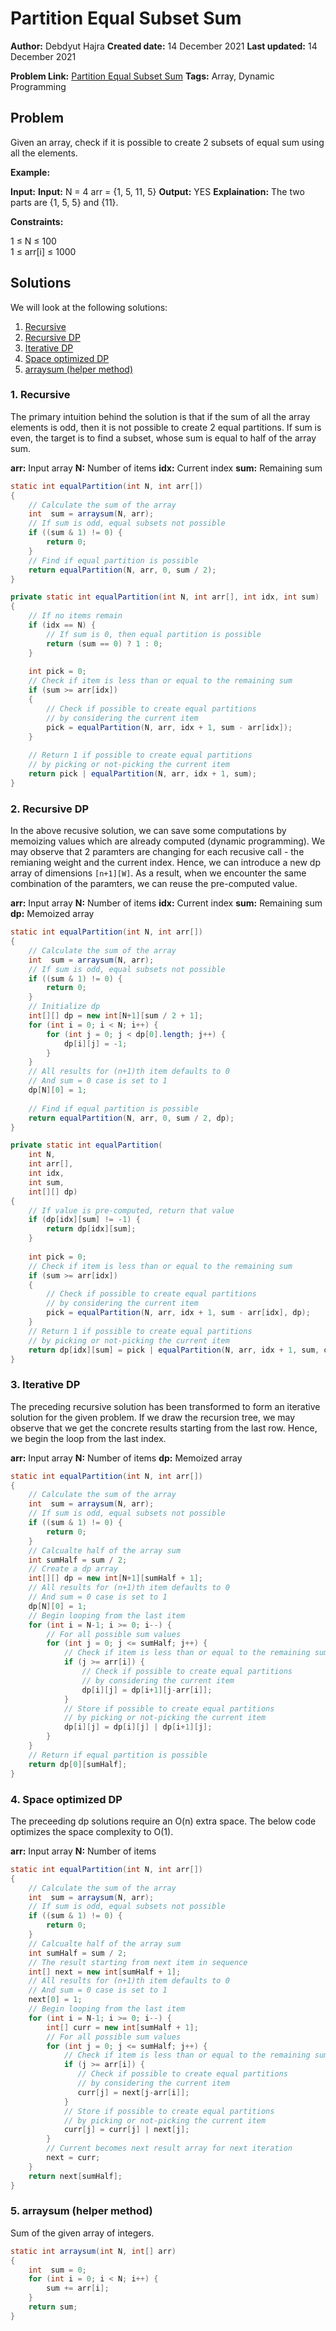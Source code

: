 
# Partition Equal Subset Sum
**Author:** Debdyut Hajra
**Created date:** 14 December 2021
**Last updated:** 14 December 2021

**Problem Link:** [Partition Equal Subset Sum](https://practice.geeksforgeeks.org/problems/subset-sum-problem2014/1#)
**Tags:** Array, Dynamic Programming

## Problem

Given an array, check if it is possible to create 2 subsets of equal sum using all the elements.

**Example:**

**Input:** 
**Input:** N = 4
arr = {1, 5, 11, 5}
**Output:** YES
**Explaination:**  The two parts are {1, 5, 5} and {11}.

**Constraints:**

1 ≤ N ≤ 100  
1 ≤ arr[i] ≤ 1000

## Solutions

We will look at the following solutions:
1. [Recursive](#1-recursive)
2. [Recursive DP](#2-recursive-dp)
3. [Iterative DP](#3-iterative-dp)
4. [Space optimized DP](#4-space-optimized-dp)
5. [arraysum (helper method)](#5-arraysum-helper-method)

### 1. Recursive
The primary intuition behind the solution is that if the sum of all the array elements is odd, then it is not possible to create 2 equal partitions. If sum is even, the target is to find a subset, whose sum is equal to half of the array sum.

**arr:** Input array
**N:** Number of items
**idx:** Current index
**sum:** Remaining sum

```java
static int equalPartition(int N, int arr[])
{
	// Calculate the sum of the array
    int  sum = arraysum(N, arr);
    // If sum is odd, equal subsets not possible
    if ((sum & 1) != 0) {
        return 0;
    }
    // Find if equal partition is possible
    return equalPartition(N, arr, 0, sum / 2);
}

private static int equalPartition(int N, int arr[], int idx, int sum)
{
	// If no items remain
    if (idx == N) {
	    // If sum is 0, then equal partition is possible
        return (sum == 0) ? 1 : 0;
    }
    
    int pick = 0;
    // Check if item is less than or equal to the remaining sum
    if (sum >= arr[idx]) 
    {
	    // Check if possible to create equal partitions
	    // by considering the current item
        pick = equalPartition(N, arr, idx + 1, sum - arr[idx]);
    }
    
    // Return 1 if possible to create equal partitions
    // by picking or not-picking the current item
    return pick | equalPartition(N, arr, idx + 1, sum);
}
```
### 2. Recursive DP
In the above recusive solution, we can save some computations by memoizing values which are already computed (dynamic programming). We may observe that 2 paramters are changing for each recusive call - the remianing weight and the current index. Hence, we can introduce a new dp array of dimensions `[n+1][W]`. As a result, when we encounter the same combination of the paramters, we can reuse the pre-computed value. 

**arr:** Input array
**N:** Number of items
**idx:** Current index
**sum:** Remaining sum
**dp:** Memoized array
```java
static int equalPartition(int N, int arr[])
{
	// Calculate the sum of the array
    int  sum = arraysum(N, arr);
    // If sum is odd, equal subsets not possible
    if ((sum & 1) != 0) {
        return 0;
    }
    // Initialize dp
    int[][] dp = new int[N+1][sum / 2 + 1];
    for (int i = 0; i < N; i++) {
        for (int j = 0; j < dp[0].length; j++) {
            dp[i][j] = -1; 
        }
    }
    // All results for (n+1)th item defaults to 0
    // And sum = 0 case is set to 1 
    dp[N][0] = 1;
    
    // Find if equal partition is possible
    return equalPartition(N, arr, 0, sum / 2, dp);
}

private static int equalPartition(
	int N, 
	int arr[], 
	int idx, 
	int sum, 
	int[][] dp)
{
	// If value is pre-computed, return that value
    if (dp[idx][sum] != -1) {
        return dp[idx][sum];
    }
    
    int pick = 0;
    // Check if item is less than or equal to the remaining sum
    if (sum >= arr[idx])
    {
	    // Check if possible to create equal partitions
	    // by considering the current item
        pick = equalPartition(N, arr, idx + 1, sum - arr[idx], dp);
    }
    // Return 1 if possible to create equal partitions
    // by picking or not-picking the current item
    return dp[idx][sum] = pick | equalPartition(N, arr, idx + 1, sum, dp);
}
```
### 3. Iterative DP
The preceding recursive solution has been transformed to form an iterative solution for the given problem. If we draw the recursion tree, we may observe that we get the concrete results starting from the last row. Hence, we begin the loop from the last index. 

**arr:** Input array
**N:** Number of items
**dp:** Memoized array

```java
static int equalPartition(int N, int arr[])
{
	// Calculate the sum of the array
    int  sum = arraysum(N, arr);
    // If sum is odd, equal subsets not possible
    if ((sum & 1) != 0) {
        return 0;
    }    
    // Calcualte half of the array sum
    int sumHalf = sum / 2;
    // Create a dp array
    int[][] dp = new int[N+1][sumHalf + 1];
    // All results for (n+1)th item defaults to 0
    // And sum = 0 case is set to 1 
    dp[N][0] = 1;
    // Begin looping from the last item
    for (int i = N-1; i >= 0; i--) {
	    // For all possible sum values
        for (int j = 0; j <= sumHalf; j++) {
	        // Check if item is less than or equal to the remaining sum
            if (j >= arr[i]) {
	   	        // Check if possible to create equal partitions
			    // by considering the current item
                dp[i][j] = dp[i+1][j-arr[i]];
            }
            // Store if possible to create equal partitions
		    // by picking or not-picking the current item
            dp[i][j] = dp[i][j] | dp[i+1][j];
        }
    }
    // Return if equal partition is possible
    return dp[0][sumHalf];
}
```
### 4. Space optimized DP
The preceeding dp solutions require an O(n) extra space. The below code optimizes the space complexity to O(1).

**arr:** Input array
**N:** Number of items
```java
static int equalPartition(int N, int arr[])
{
	// Calculate the sum of the array
    int  sum = arraysum(N, arr);
    // If sum is odd, equal subsets not possible
    if ((sum & 1) != 0) {
        return 0;
    }
    // Calcualte half of the array sum
    int sumHalf = sum / 2;
    // The result starting from next item in sequence
    int[] next = new int[sumHalf + 1];
    // All results for (n+1)th item defaults to 0
    // And sum = 0 case is set to 1
    next[0] = 1;
    // Begin looping from the last item
    for (int i = N-1; i >= 0; i--) {
        int[] curr = new int[sumHalf + 1];
        // For all possible sum values
        for (int j = 0; j <= sumHalf; j++) {
	        // Check if item is less than or equal to the remaining sum
            if (j >= arr[i]) {
	           // Check if possible to create equal partitions
			   // by considering the current item
               curr[j] = next[j-arr[i]];
            }
            // Store if possible to create equal partitions
		    // by picking or not-picking the current item
            curr[j] = curr[j] | next[j];
        }
        // Current becomes next result array for next iteration
        next = curr;
    }
    return next[sumHalf];
}
```
### 5. arraysum (helper method)
Sum of the given array of integers.
```java
static int arraysum(int N, int[] arr) 
{
    int  sum = 0;
    for (int i = 0; i < N; i++) {
        sum += arr[i];
    }
    return sum;
}
```